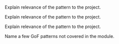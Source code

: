 <panel type="warning" header=":trophy: Can apply some more design patterns :star::star:" expandable no-close>

<panel type="warning" header=":trophy: Can explain the Model View Controller (MVC) design pattern :star::star:" expandable>
  <include src="../../book/designPatterns/modelViewController/what/full.md" />
  <panel header=":dart: Evidence" expanded>

Explain relevance of the pattern to the project.

  </panel>
</panel>

<panel type="info" header=":trophy: Can explain the Observer design pattern :star::star::star:" expandable>
  <include src="../../book/designPatterns/observer/what/full.md" />
  <panel header=":dart: Evidence" expanded>

Explain relevance of the pattern to the project.

  </panel>
</panel>

<panel type="success" header=":trophy: Can explain the Abstraction Occurrence design pattern :star::star::star::star:" expandable>
  <include src="../../book/designPatterns/abstractionOccurrence/what/full.md" />
  <panel header=":dart: Evidence" expanded>

Explain relevance of the pattern to the project.

  </panel>
</panel>

<panel type="success" header=":trophy: Can recognize some of the GoF design patterns :star::star::star::star:" expandable>
  <include src="../../book/designPatterns/more/otherDesignPatterns/full.md" />
  <panel header=":dart: Evidence" expanded>

Name a few GoF patterns not covered in the module.

  </panel>
</panel>

</panel>
